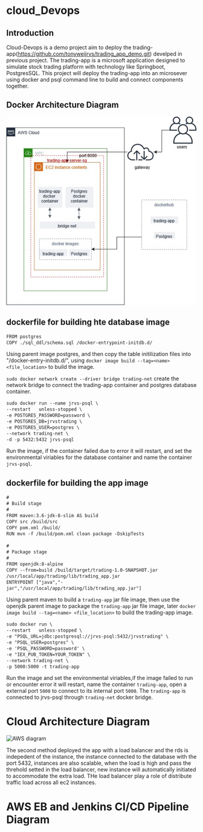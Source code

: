 # cloud_Devops

## Introduction

Cloud-Devops is a demo project aim to deploy the trading-app(https://github.com/tonyweijrvs/trading_app_demo.git) develped in previous project. The trading-app is a microsoft application designed to simulate stock trading platform with technology like Springboot, PostgresSQL. This project will deploy the trading-app into an microsever using docker and psql command line to build and connect components together.

## Docker Architecture Diagram
![Docker Diagram](https://github.com/tonyweijrvs/cloud_devops/blob/master/assets/Untitled%20Diagram.jpg)

## dockerfile for building hte database image
```
FROM postgres
COPY ./sql_ddl/schema.sql /docker-entrypoint-initdb.d/
```
Using parent image postgres, and then copy the table initilization files into "/docker-entry-initdb.d/", using ```docker image build --tag=<name> <file_location>``` to build the image. 

```sudo docker network create --driver bridge trading-net```
create the network bridge to connect the trading-app container and postgres database container.

```
sudo docker run --name jrvs-psql \
--restart   unless-stopped \
-e POSTGRES_PASSWORD=password \
-e POSTGRES_DB=jrvstrading \
-e POSTGRES_USER=postgres \
--network trading-net \
-d -p 5432:5432 jrvs-psql
```
Run the image, if the container failed due to error it will restart,  and set the environmental viriables for the database container and name the container ```jrvs-psql```.


## dockerfile for building the app image
```
#
# Build stage
#
FROM maven:3.6-jdk-8-slim AS build
COPY src /build/src
COPY pom.xml /build/
RUN mvn -f /build/pom.xml clean package -DskipTests

#
# Package stage
#
FROM openjdk:8-alpine
COPY --from=build /build/target/trading-1.0-SNAPSHOT.jar /usr/local/app/trading/lib/trading_app.jar
ENTRYPOINT ["java","-jar","/usr/local/app/trading/lib/trading_app.jar"]
```
Using parent maven to build a ```trading-app``` jar file image, then use the openjdk parent image to package the ```trading-app``` jar file image, later ```docker image build --tag=<name> <file_location>``` to build the trading-app image. 

```
sudo docker run \
--restart   unless-stopped \
-e "PSQL_URL=jdbc:postgresql://jrvs-psql:5432/jrvstrading" \
-e "PSQL_USER=postgres" \
-e 'PSQL_PASSWORD=password' \
-e "IEX_PUB_TOKEN=YOUR_TOKEN" \
--network trading-net \
-p 5000:5000 -t trading-app
```
Run the image and set the environmental viriables,if the image failed to run or encounter error it will restart, name the container ```trading-app```, open a external port ```5000``` to connect to its internal port ```5000```. The ```trading-app``` is connected to jrvs-psql through ```trading-net``` docker bridge.

# Cloud Architecture Diagram
![AWS diagram](https://github.com/tonyweijrvs/cloud_devops/blob/master/assets/AWS.jpg)

The second method deployed the app with a load balancer and the rds is indepedent of the instance, the instance connected to the database with the port 5432, instances are also scalable, when the load is high and pass the threhold setted in the load balancer, new instance will automatically initiated to accommodate the extra load. THe load balancer play a role of distribute traffic load across all ec2 instances.

# AWS EB and Jenkins CI/CD Pipeline Diagram






